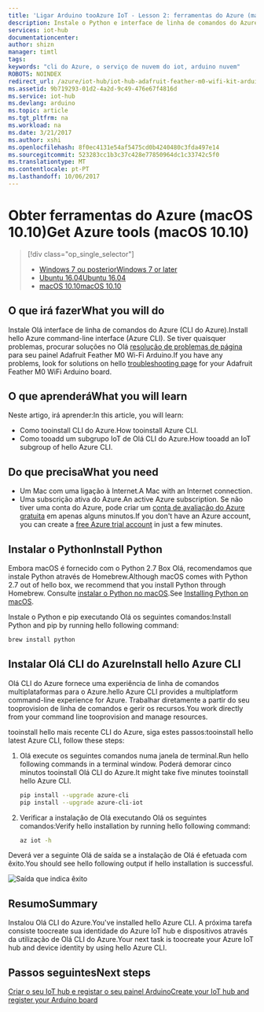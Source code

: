 ```yaml
---
title: 'Ligar Arduino tooAzure IoT - Lesson 2: ferramentas do Azure (macOS) | Microsoft Docs'
description: Instale o Python e interface de linha de comandos do Azure (CLI do Azure) no macOS.
services: iot-hub
documentationcenter: 
author: shizn
manager: timtl
tags: 
keywords: "cli do Azure, o serviço de nuvem do iot, arduino nuvem"
ROBOTS: NOINDEX
redirect_url: /azure/iot-hub/iot-hub-adafruit-feather-m0-wifi-kit-arduino-get-started
ms.assetid: 9b719293-01d2-4a2d-9c49-476e67f4816d
ms.service: iot-hub
ms.devlang: arduino
ms.topic: article
ms.tgt_pltfrm: na
ms.workload: na
ms.date: 3/21/2017
ms.author: xshi
ms.openlocfilehash: 8f0ec4131e54af5475cd0b4240480c3fda497e14
ms.sourcegitcommit: 523283cc1b3c37c428e77850964dc1c33742c5f0
ms.translationtype: MT
ms.contentlocale: pt-PT
ms.lasthandoff: 10/06/2017
---
```

# <a name="get-azure-tools-macos-1010"></a><span data-ttu-id="4ecac-104">Obter ferramentas do Azure (macOS 10.10)</span><span class="sxs-lookup"><span data-stu-id="4ecac-104">Get Azure tools (macOS 10.10)</span></span>

> [!div class="op_single_selector"]
> * <span data-ttu-id="4ecac-105">[Windows 7 ou posterior][windows]</span><span class="sxs-lookup"><span data-stu-id="4ecac-105">[Windows 7 or later][windows]</span></span>
> * <span data-ttu-id="4ecac-106">[Ubuntu 16.04][ubuntu]</span><span class="sxs-lookup"><span data-stu-id="4ecac-106">[Ubuntu 16.04][ubuntu]</span></span>
> * <span data-ttu-id="4ecac-107">[macOS 10.10][macos]</span><span class="sxs-lookup"><span data-stu-id="4ecac-107">[macOS 10.10][macos]</span></span>

## <a name="what-you-will-do"></a><span data-ttu-id="4ecac-108">O que irá fazer</span><span class="sxs-lookup"><span data-stu-id="4ecac-108">What you will do</span></span>

<span data-ttu-id="4ecac-109">Instale Olá interface de linha de comandos do Azure (CLI do Azure).</span><span class="sxs-lookup"><span data-stu-id="4ecac-109">Install hello Azure command-line interface (Azure CLI).</span></span> <span data-ttu-id="4ecac-110">Se tiver quaisquer problemas, procurar soluções no Olá [resolução de problemas de página](iot-hub-adafruit-feather-m0-wifi-kit-arduino-troubleshooting.md) para seu painel Adafruit Feather M0 Wi-Fi Arduino.</span><span class="sxs-lookup"><span data-stu-id="4ecac-110">If you have any problems, look for solutions on hello [troubleshooting page](iot-hub-adafruit-feather-m0-wifi-kit-arduino-troubleshooting.md) for your Adafruit Feather M0 WiFi Arduino board.</span></span>

## <a name="what-you-will-learn"></a><span data-ttu-id="4ecac-111">O que aprenderá</span><span class="sxs-lookup"><span data-stu-id="4ecac-111">What you will learn</span></span>
<span data-ttu-id="4ecac-112">Neste artigo, irá aprender:</span><span class="sxs-lookup"><span data-stu-id="4ecac-112">In this article, you will learn:</span></span>
* <span data-ttu-id="4ecac-113">Como tooinstall CLI do Azure.</span><span class="sxs-lookup"><span data-stu-id="4ecac-113">How tooinstall Azure CLI.</span></span>
* <span data-ttu-id="4ecac-114">Como tooadd um subgrupo IoT de Olá CLI do Azure.</span><span class="sxs-lookup"><span data-stu-id="4ecac-114">How tooadd an IoT subgroup of hello Azure CLI.</span></span>

## <a name="what-you-need"></a><span data-ttu-id="4ecac-115">Do que precisa</span><span class="sxs-lookup"><span data-stu-id="4ecac-115">What you need</span></span>
* <span data-ttu-id="4ecac-116">Um Mac com uma ligação à Internet.</span><span class="sxs-lookup"><span data-stu-id="4ecac-116">A Mac with an Internet connection.</span></span>
* <span data-ttu-id="4ecac-117">Uma subscrição ativa do Azure.</span><span class="sxs-lookup"><span data-stu-id="4ecac-117">An active Azure subscription.</span></span> <span data-ttu-id="4ecac-118">Se não tiver uma conta do Azure, pode criar um [conta de avaliação do Azure gratuita](http://azure.microsoft.com/pricing/free-trial/) em apenas alguns minutos.</span><span class="sxs-lookup"><span data-stu-id="4ecac-118">If you don't have an Azure account, you can create a [free Azure trial account](http://azure.microsoft.com/pricing/free-trial/) in just a few minutes.</span></span>

## <a name="install-python"></a><span data-ttu-id="4ecac-119">Instalar o Python</span><span class="sxs-lookup"><span data-stu-id="4ecac-119">Install Python</span></span>
<span data-ttu-id="4ecac-120">Embora macOS é fornecido com o Python 2.7 Box Olá, recomendamos que instale Python através de Homebrew.</span><span class="sxs-lookup"><span data-stu-id="4ecac-120">Although macOS comes with Python 2.7 out of hello box, we recommend that you install Python through Homebrew.</span></span> <span data-ttu-id="4ecac-121">Consulte [instalar o Python no macOS](http://docs.python-guide.org/en/latest/starting/install/osx/).</span><span class="sxs-lookup"><span data-stu-id="4ecac-121">See [Installing Python on macOS](http://docs.python-guide.org/en/latest/starting/install/osx/).</span></span>

<span data-ttu-id="4ecac-122">Instale o Python e pip executando Olá os seguintes comandos:</span><span class="sxs-lookup"><span data-stu-id="4ecac-122">Install Python and pip by running hello following command:</span></span>

```bash
brew install python
```

## <a name="install-hello-azure-cli"></a><span data-ttu-id="4ecac-123">Instalar Olá CLI do Azure</span><span class="sxs-lookup"><span data-stu-id="4ecac-123">Install hello Azure CLI</span></span>
<span data-ttu-id="4ecac-124">Olá CLI do Azure fornece uma experiência de linha de comandos multiplataformas para o Azure.</span><span class="sxs-lookup"><span data-stu-id="4ecac-124">hello Azure CLI provides a multiplatform command-line experience for Azure.</span></span> <span data-ttu-id="4ecac-125">Trabalhar diretamente a partir do seu tooprovision de linha de comandos e gerir os recursos.</span><span class="sxs-lookup"><span data-stu-id="4ecac-125">You work directly from your command line tooprovision and manage resources.</span></span>

<span data-ttu-id="4ecac-126">tooinstall hello mais recente CLI do Azure, siga estes passos:</span><span class="sxs-lookup"><span data-stu-id="4ecac-126">tooinstall hello latest Azure CLI, follow these steps:</span></span>

1. <span data-ttu-id="4ecac-127">Olá execute os seguintes comandos numa janela de terminal.</span><span class="sxs-lookup"><span data-stu-id="4ecac-127">Run hello following commands in a terminal window.</span></span> <span data-ttu-id="4ecac-128">Poderá demorar cinco minutos tooinstall Olá CLI do Azure.</span><span class="sxs-lookup"><span data-stu-id="4ecac-128">It might take five minutes tooinstall hello Azure CLI.</span></span>

   ```bash
   pip install --upgrade azure-cli
   pip install --upgrade azure-cli-iot
   ```
2. <span data-ttu-id="4ecac-129">Verificar a instalação de Olá executando Olá os seguintes comandos:</span><span class="sxs-lookup"><span data-stu-id="4ecac-129">Verify hello installation by running hello following command:</span></span>

   ```bash
   az iot -h
   ```

<span data-ttu-id="4ecac-130">Deverá ver a seguinte Olá de saída se a instalação de Olá é efetuada com êxito.</span><span class="sxs-lookup"><span data-stu-id="4ecac-130">You should see hello following output if hello installation is successful.</span></span>

![Saída que indica êxito][output]

## <a name="summary"></a><span data-ttu-id="4ecac-132">Resumo</span><span class="sxs-lookup"><span data-stu-id="4ecac-132">Summary</span></span>
<span data-ttu-id="4ecac-133">Instalou Olá CLI do Azure.</span><span class="sxs-lookup"><span data-stu-id="4ecac-133">You've installed hello Azure CLI.</span></span> <span data-ttu-id="4ecac-134">A próxima tarefa consiste toocreate sua identidade do Azure IoT hub e dispositivos através da utilização de Olá CLI do Azure.</span><span class="sxs-lookup"><span data-stu-id="4ecac-134">Your next task is toocreate your Azure IoT hub and device identity by using hello Azure CLI.</span></span>

## <a name="next-steps"></a><span data-ttu-id="4ecac-135">Passos seguintes</span><span class="sxs-lookup"><span data-stu-id="4ecac-135">Next steps</span></span>
<span data-ttu-id="4ecac-136">[Criar o seu IoT hub e registar o seu painel Arduino][create-your-iot-hub-and-register-your-arduino-board]</span><span class="sxs-lookup"><span data-stu-id="4ecac-136">[Create your IoT hub and register your Arduino board][create-your-iot-hub-and-register-your-arduino-board]</span></span>


<!-- Images and links -->

[windows]: iot-hub-adafruit-feather-m0-wifi-kit-arduino-lesson2-get-azure-tools-win32.md
[ubuntu]: iot-hub-adafruit-feather-m0-wifi-kit-arduino-lesson2-get-azure-tools-ubuntu.md
[macos]: iot-hub-adafruit-feather-m0-wifi-kit-arduino-lesson2-get-azure-tools-mac.md
[output]: media/iot-hub-adafruit-feather-m0-wifi-lessons/lesson2/az_iot_help_osx.png
[create-your-iot-hub-and-register-your-arduino-board]: iot-hub-adafruit-feather-m0-wifi-kit-arduino-lesson2-prepare-azure-iot-hub.md